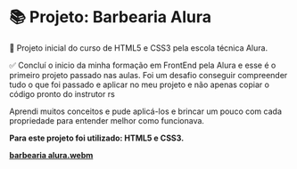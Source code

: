 # 📚 Projeto: Barbearia Alura

🚀 Projeto inicial do curso de HTML5 e CSS3 pela escola técnica Alura.

✅ Concluí o inicio da minha formação em FrontEnd pela Alura e esse é o primeiro projeto passado nas aulas. Foi um desafio conseguir compreender tudo o que foi passado e aplicar no meu projeto e não apenas copiar o código pronto do instrutor rs

Aprendi muitos conceitos e pude aplicá-los e brincar um pouco com cada propriedade para entender melhor como funcionava. 

<strong>Para este projeto foi utilizado: HTML5 e CSS3.

[barbearia alura.webm](https://user-images.githubusercontent.com/112431842/196721146-35c7615c-d517-4654-beb2-60bbbced41c9.webm)
